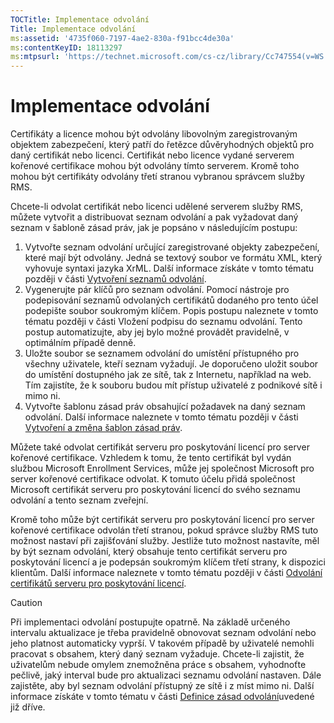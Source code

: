 ```yaml
---
TOCTitle: Implementace odvolání
Title: Implementace odvolání
ms:assetid: '4735f060-7197-4ae2-830a-f91bcc4de30a'
ms:contentKeyID: 18113297
ms:mtpsurl: 'https://technet.microsoft.com/cs-cz/library/Cc747554(v=WS.10)'
---
```


Implementace odvolání
=====================

Certifikáty a licence mohou být odvolány libovolným zaregistrovaným objektem zabezpečení, který patří do řetězce důvěryhodných objektů pro daný certifikát nebo licenci. Certifikát nebo licence vydané serverem kořenové certifikace mohou být odvolány tímto serverem. Kromě toho mohou být certifikáty odvolány třetí stranou vybranou správcem služby RMS.

Chcete-li odvolat certifikát nebo licenci udělené serverem služby RMS, můžete vytvořit a distribuovat seznam odvolání a pak vyžadovat daný seznam v šabloně zásad práv, jak je popsáno v následujícím postupu:

1.  Vytvořte seznam odvolání určující zaregistrované objekty zabezpečení, které mají být odvolány. Jedná se textový soubor ve formátu XML, který vyhovuje syntaxi jazyka XrML. Další informace získáte v tomto tématu později v části [Vytvoření seznamů odvolání](https://technet.microsoft.com/1ef75199-3344-4225-84de-a863a777696a).
2.  Vygenerujte pár klíčů pro seznam odvolání. Pomocí nástroje pro podepisování seznamů odvolaných certifikátů dodaného pro tento účel podepište soubor soukromým klíčem. Popis postupu naleznete v tomto tématu později v části Vložení podpisu do seznamu odvolání. Tento postup automatizujte, aby jej bylo možné provádět pravidelně, v optimálním případě denně.
3.  Uložte soubor se seznamem odvolání do umístění přístupného pro všechny uživatele, kteří seznam vyžadují. Je doporučeno uložit soubor do umístění dostupného jak ze sítě, tak z Internetu, například na web. Tím zajistíte, že k souboru budou mít přístup uživatelé z podnikové sítě i mimo ni.
4.  Vytvořte šablonu zásad práv obsahující požadavek na daný seznam odvolání. Další informace naleznete v tomto tématu později v části [Vytvoření a změna šablon zásad práv](https://technet.microsoft.com/6014176f-ef71-4d29-b3e3-da129c18563d).

Můžete také odvolat certifikát serveru pro poskytování licencí pro server kořenové certifikace. Vzhledem k tomu, že tento certifikát byl vydán službou Microsoft Enrollment Services, může jej společnost Microsoft pro server kořenové certifikace odvolat. K tomuto účelu přidá společnost Microsoft certifikát serveru pro poskytování licencí do svého seznamu odvolání a tento seznam zveřejní.

Kromě toho může být certifikát serveru pro poskytování licencí pro server kořenové certifikace odvolán třetí stranou, pokud správce služby RMS tuto možnost nastaví při zajišťování služby. Jestliže tuto možnost nastavíte, měl by být seznam odvolání, který obsahuje tento certifikát serveru pro poskytování licencí a je podepsán soukromým klíčem třetí strany, k dispozici klientům. Další informace naleznete v tomto tématu později v části [Odvolání certifikátů serveru pro poskytování licencí](https://technet.microsoft.com/8020861d-d196-4431-8282-044675ef5616).

> [!CAUTION]
> Při implementaci odvolání postupujte opatrně. Na základě určeného intervalu aktualizace je třeba pravidelně obnovovat seznam odvolání nebo jeho platnost automaticky vyprší. V takovém případě by uživatelé nemohli pracovat s obsahem, který daný seznam vyžaduje. Chcete-li zajistit, že uživatelům nebude omylem znemožněna práce s obsahem, vyhodnoťte pečlivě, jaký interval bude pro aktualizaci seznamu odvolání nastaven. Dále zajistěte, aby byl seznam odvolání přístupný ze sítě i z míst mimo ni. Další informace získáte v tomto tématu v části [Definice zásad odvolání](https://technet.microsoft.com/e2fffe9f-def7-439b-a8aa-43f8a065813d)uvedené již dříve. 
